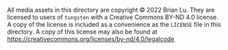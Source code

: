 All media assets in this directory are copyright © 2022 Brian Lu. They are licensed to users of
`tungsten` with a Creative Commons BY-ND 4.0 license. A copy of the license is included as a
convenience as the `LICENSE` file in this directory. A copy of this license may also be found
at https://creativecommons.org/licenses/by-nd/4.0/legalcode
